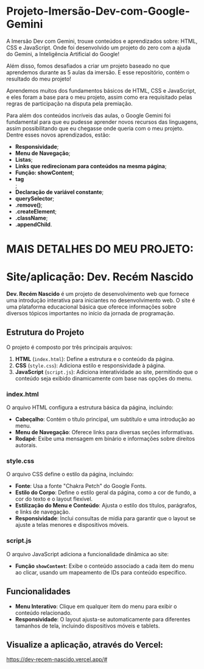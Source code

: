 # Projeto-Imersão-Dev-com-Google-Gemini
  A Imersão Dev com Gemini, trouxe conteúdos e aprendizados sobre: HTML, CSS e JavaScript. Onde foi desenvolvido um projeto do zero com a ajuda do Gemini, a Inteligência Artificial do Google!

  Além disso, fomos desafiados a criar um projeto baseado no que aprendemos durante as 5 aulas da imersão. E esse repositório, contém o resultado do meu projeto!

  Aprendemos muitos dos fundamentos básicos de HTML, CSS e JavaScript, e eles foram a base para o meu projeto, assim como era requisitado pelas regras de participação na disputa pela premiação.

  Para além dos conteúdos incríveis das aulas, o Google Gemini foi fundamental para que eu pudesse aprender novos recursos das linguagens, assim possibilitando que eu chegasse onde queria com o meu projeto. Dentre esses novos aprendizados, estão:

- **Responsividade**;
- **Menu de Navegação**;
- **Listas**;
- **Links que redirecionam para conteúdos na mesma página**;
- **Função: showContent**;
- **tag <nav>**;
- **Declaração de variável constante**;
- **querySelector**;
- **.remove()**;
- **.createElement**;
- **.className**;
- **.appendChild**.

# MAIS DETALHES DO MEU PROJETO:
                                                                                                        
# Site/aplicação: Dev. Recém Nascido

**Dev. Recém Nascido** é um projeto de desenvolvimento web que fornece uma introdução interativa para iniciantes no desenvolvimento web. O site é uma plataforma educacional básica que oferece informações sobre diversos tópicos importantes no início da jornada de programação.

## Estrutura do Projeto

O projeto é composto por três principais arquivos:

1. **HTML** (`index.html`): Define a estrutura e o conteúdo da página.
2. **CSS** (`style.css`): Adiciona estilo e responsividade à página.
3. **JavaScript** (`script.js`): Adiciona interatividade ao site, permitindo que o conteúdo seja exibido dinamicamente com base nas opções do menu.

### index.html

O arquivo HTML configura a estrutura básica da página, incluindo:

- **Cabeçalho**: Contém o título principal, um subtítulo e uma introdução ao menu.
- **Menu de Navegação**: Oferece links para diversas seções informativas.
- **Rodapé**: Exibe uma mensagem em binário e informações sobre direitos autorais.

### style.css

O arquivo CSS define o estilo da página, incluindo:

- **Fonte**: Usa a fonte "Chakra Petch" do Google Fonts.
- **Estilo do Corpo**: Define o estilo geral da página, como a cor de fundo, a cor do texto e o layout flexível.
- **Estilização do Menu e Conteúdo**: Ajusta o estilo dos títulos, parágrafos, e links de navegação.
- **Responsividade**: Inclui consultas de mídia para garantir que o layout se ajuste a telas menores e dispositivos móveis.

### script.js

O arquivo JavaScript adiciona a funcionalidade dinâmica ao site:

- **Função `showContent`**: Exibe o conteúdo associado a cada item do menu ao clicar, usando um mapeamento de IDs para conteúdo específico.

## Funcionalidades

- **Menu Interativo**: Clique em qualquer item do menu para exibir o conteúdo relacionado.
- **Responsividade**: O layout ajusta-se automaticamente para diferentes tamanhos de tela, incluindo dispositivos móveis e tablets.

## Visualize a aplicação, através do Vercel:
<https://dev-recem-nascido.vercel.app/#>
